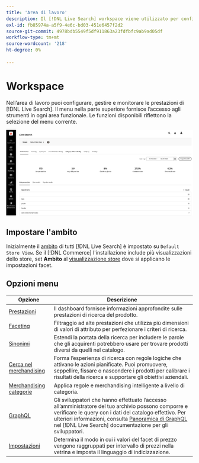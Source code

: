 ```yaml
---
title: 'Area di lavoro'
description: Il [!DNL Live Search] workspace viene utilizzato per configurare, gestire e monitorare le prestazioni di ricerca.
exl-id: fb85974a-a5f9-4e6c-bd03-451e6457f2d2
source-git-commit: 4978bdb5549f5df911863a23fdfbfc9ab9ad05df
workflow-type: tm+mt
source-wordcount: '218'
ht-degree: 0%

---
```


# Workspace

Nell’area di lavoro puoi configurare, gestire e monitorare le prestazioni di [!DNL Live Search]. Il menu nella parte superiore fornisce l’accesso agli strumenti in ogni area funzionale.  Le funzioni disponibili riflettono la selezione del menu corrente.

![Workspace](assets/workspace.png)

## Impostare l&#39;ambito

Inizialmente il [ambito](https://experienceleague.adobe.com/docs/commerce-admin/start/setup/websites-stores-views.html#scope-settings) di tutti [!DNL Live Search] è impostato su `Default Store View`. Se il [!DNL Commerce] l&#39;installazione include più visualizzazioni dello store, set **Ambito** al [visualizzazione store](https://experienceleague.adobe.com/docs/commerce-admin/start/setup/websites-stores-views.html) dove si applicano le impostazioni facet.

## Opzioni menu

| Opzione | Descrizione |
|--- |--- |
| [Prestazioni](performance.md) | Il dashboard fornisce informazioni approfondite sulle prestazioni di ricerca del prodotto. |
| [Faceting](facets.md) | Filtraggio ad alte prestazioni che utilizza più dimensioni di valori di attributo per perfezionare i criteri di ricerca. |
| [Sinonimi](synonyms.md) | Estendi la portata della ricerca per includere le parole che gli acquirenti potrebbero usare per trovare prodotti diversi da quelli nel catalogo. |
| [Cerca nel merchandising](rules.md) | Forma l’esperienza di ricerca con regole logiche che attivano le azioni pianificate. Puoi promuovere, seppellire, fissare o nascondere i prodotti per calibrare i risultati della ricerca e supportare gli obiettivi aziendali. |
| [Merchandising categorie](category-merch.md) | Applica regole e merchandising intelligente a livello di categoria. |
| [GraphQL](graphql.md) | Gli sviluppatori che hanno effettuato l’accesso all’amministratore del tuo archivio possono comporre e verificare le query con i dati del catalogo effettivo. Per ulteriori informazioni, consulta [Panoramica di GraphQL](https://developer.adobe.com/commerce/webapi/graphql/) nel [!DNL Live Search] documentazione per gli sviluppatori. |
| [Impostazioni](settings.md) | Determina il modo in cui i valori del facet di prezzo vengono raggruppati per intervallo di prezzi nella vetrina e imposta il linguaggio di indicizzazione. |
